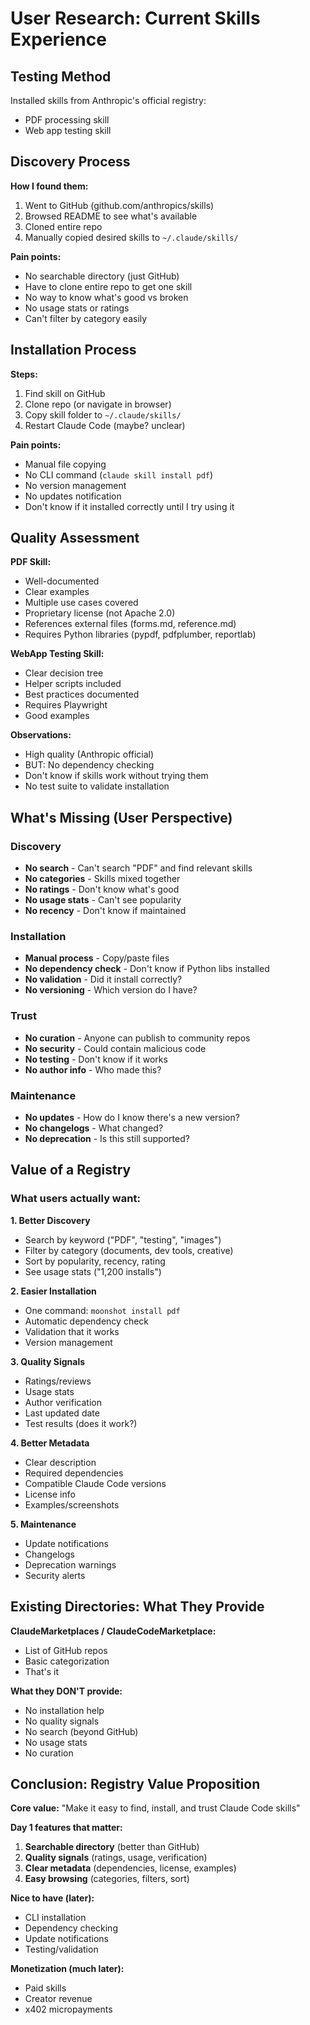 # User Research: Current Skills Experience

## Testing Method

Installed skills from Anthropic's official registry:
- PDF processing skill
- Web app testing skill

## Discovery Process

**How I found them:**
1. Went to GitHub (github.com/anthropics/skills)
2. Browsed README to see what's available
3. Cloned entire repo
4. Manually copied desired skills to `~/.claude/skills/`

**Pain points:**
- No searchable directory (just GitHub)
- Have to clone entire repo to get one skill
- No way to know what's good vs broken
- No usage stats or ratings
- Can't filter by category easily

## Installation Process

**Steps:**
1. Find skill on GitHub
2. Clone repo (or navigate in browser)
3. Copy skill folder to `~/.claude/skills/`
4. Restart Claude Code (maybe? unclear)

**Pain points:**
- Manual file copying
- No CLI command (`claude skill install pdf`)
- No version management
- No updates notification
- Don't know if it installed correctly until I try using it

## Quality Assessment

**PDF Skill:**
- Well-documented
- Clear examples
- Multiple use cases covered
- Proprietary license (not Apache 2.0)
- References external files (forms.md, reference.md)
- Requires Python libraries (pypdf, pdfplumber, reportlab)

**WebApp Testing Skill:**
- Clear decision tree
- Helper scripts included
- Best practices documented
- Requires Playwright
- Good examples

**Observations:**
- High quality (Anthropic official)
- BUT: No dependency checking
- Don't know if skills work without trying them
- No test suite to validate installation

## What's Missing (User Perspective)

### Discovery
- **No search** - Can't search "PDF" and find relevant skills
- **No categories** - Skills mixed together
- **No ratings** - Don't know what's good
- **No usage stats** - Can't see popularity
- **No recency** - Don't know if maintained

### Installation
- **Manual process** - Copy/paste files
- **No dependency check** - Don't know if Python libs installed
- **No validation** - Did it install correctly?
- **No versioning** - Which version do I have?

### Trust
- **No curation** - Anyone can publish to community repos
- **No security** - Could contain malicious code
- **No testing** - Don't know if it works
- **No author info** - Who made this?

### Maintenance
- **No updates** - How do I know there's a new version?
- **No changelogs** - What changed?
- **No deprecation** - Is this still supported?

## Value of a Registry

### What users actually want:

**1. Better Discovery**
- Search by keyword ("PDF", "testing", "images")
- Filter by category (documents, dev tools, creative)
- Sort by popularity, recency, rating
- See usage stats ("1,200 installs")

**2. Easier Installation**
- One command: `moonshot install pdf`
- Automatic dependency check
- Validation that it works
- Version management

**3. Quality Signals**
- Ratings/reviews
- Usage stats
- Author verification
- Last updated date
- Test results (does it work?)

**4. Better Metadata**
- Clear description
- Required dependencies
- Compatible Claude Code versions
- License info
- Examples/screenshots

**5. Maintenance**
- Update notifications
- Changelogs
- Deprecation warnings
- Security alerts

## Existing Directories: What They Provide

**ClaudeMarketplaces / ClaudeCodeMarketplace:**
- List of GitHub repos
- Basic categorization
- That's it

**What they DON'T provide:**
- No installation help
- No quality signals
- No search (beyond GitHub)
- No usage stats
- No curation

## Conclusion: Registry Value Proposition

**Core value:**
"Make it easy to find, install, and trust Claude Code skills"

**Day 1 features that matter:**
1. **Searchable directory** (better than GitHub)
2. **Quality signals** (ratings, usage, verification)
3. **Clear metadata** (dependencies, license, examples)
4. **Easy browsing** (categories, filters, sort)

**Nice to have (later):**
- CLI installation
- Dependency checking
- Update notifications
- Testing/validation

**Monetization (much later):**
- Paid skills
- Creator revenue
- x402 micropayments
